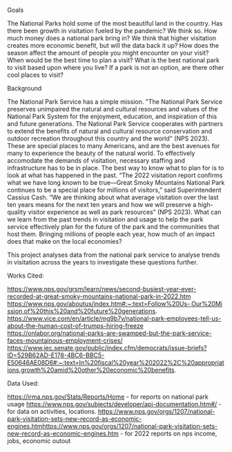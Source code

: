 Goals

The National Parks hold some of the most beautiful land in the country. Has there been growth in visitation fueled by the pandemic? We think so.
How much money does a national park bring in? We think that higher visitation creates more economic benefit, but will the data back it up? 
How does the season affect the amount of people you might encounter on your visit? When would be the best time to plan a visit? 
What is the best national park to visit based upon where you live? If a park is not an option, are there other cool places to visit?

Background

The National Park Service has a simple mission. "The National Park Service preserves unimpaired the natural and cultural resources and values of the National Park System for the enjoyment, education, and inspiration of this and future generations. The National Park Service cooperates with partners to extend the benefits of natural and cultural resource conservation and outdoor recreation throughout this country and the world" (NPS 2023). These are special places to many Americans, and are the best avenues for many to experience the beauty of the natural world. To effectively accomodate the demands of visitation, necessary staffing and infrastructure has to be in place. The best way to know what to plan for is to look at what has happened in the past. “The 2022 visitation report confirms what we have long known to be true—Great Smoky Mountains National Park continues to be a special place for millions of visitors,” said Superintendent Cassius Cash. “We are thinking about what average visitation over the last ten years means for the next ten years and how we will preserve a high-quality visitor experience as well as park resources” (NPS 2023). What can we learn from the past trends in visitation and usage to help the park service effectively plan for the future of the park and the communities that host them. Bringing millions of people each year, how much of an impact does that make on the local economies? 

This project analyses data from the national park service to analyse trends in visitation across the years to investigate these questions further. 


Works Cited:

https://www.nps.gov/grsm/learn/news/second-busiest-year-ever-recorded-at-great-smoky-mountains-national-park-in-2022.htm
https://www.nps.gov/aboutus/index.htm#:~:text=Follow%20Us-,Our%20Mission,of%20this%20and%20future%20generations.
https://www.vice.com/en/article/mg9b7v/national-park-employees-tell-us-about-the-human-cost-of-trumps-hiring-freeze
https://onlabor.org/national-parks-are-swamped-but-the-park-service-faces-mountainous-employment-crises/
https://www.jec.senate.gov/public/index.cfm/democrats/issue-briefs?ID=529B62AD-E178-4BC6-BBC5-E50646AE08D6#:~:text=In%20fiscal%20year%202022%2C%20appropriations,growth%20amid%20other%20economic%20benefits.


Data Used: 

https://irma.nps.gov/Stats/Reports/Home - for reports on national park usage
https://www.nps.gov/subjects/developer/api-documentation.htm#/ - for data on activities, locations.
https://www.nps.gov/orgs/1207/national-park-visitation-sets-new-record-as-economic-engines.htmhttps://www.nps.gov/orgs/1207/national-park-visitation-sets-new-record-as-economic-engines.htm - for 2022 reports on nps income, jobs, economic outout
